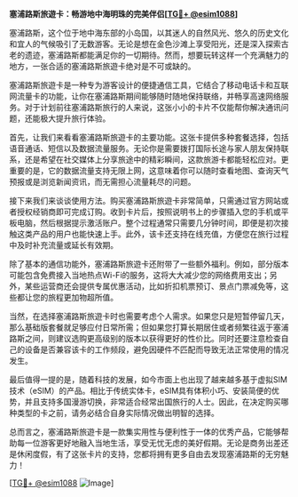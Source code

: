 **塞浦路斯旅遊卡：畅游地中海明珠的完美伴侣[[TG💪+ @esim1088](https://t.me/s/esim1088)]**

塞浦路斯，这个位于地中海东部的小岛国，以其迷人的自然风光、悠久的历史文化和宜人的气候吸引了无数游客。无论是想在金色沙滩上享受阳光，还是深入探索古老的遗迹，塞浦路斯都能满足你的一切期待。然而，想要玩转这样一个充满魅力的地方，一张合适的塞浦路斯旅遊卡绝对是不可或缺的。

塞浦路斯旅遊卡是一种专为游客设计的便捷通信工具，它结合了移动电话卡和互联网流量卡的功能，让你在塞浦路斯期间能够随时随地保持联络，并畅享高速网络服务。对于计划前往塞浦路斯旅行的人来说，这张小小的卡片不仅能帮你解决通讯问题，还能极大提升旅行体验。

首先，让我们来看看塞浦路斯旅遊卡的主要功能。这张卡提供多种套餐选择，包括语音通话、短信以及数据流量服务。无论你是需要拨打国际长途与家人朋友保持联系，还是希望在社交媒体上分享旅途中的精彩瞬间，这款旅游卡都能轻松应对。更重要的是，它的数据流量支持无限上网，这意味着你可以随时查看地图、查询天气预报或是浏览新闻资讯，而无需担心流量耗尽的问题。

接下来我们来谈谈使用方法。购买塞浦路斯旅遊卡非常简单，只需通过官方网站或者授权经销商即可完成订购。收到卡片后，按照说明书上的步骤插入您的手机或平板电脑，然后根据提示激活账户。整个过程通常只需要几分钟时间，即便是初次接触这类产品的用户也能快速上手。此外，该卡还支持在线充值，方便您在旅行过程中及时补充流量或延长有效期。

除了基本的通信功能外，塞浦路斯旅遊卡还附带了一些额外福利。例如，部分版本可能包含免费接入当地热点Wi-Fi的服务，这将大大减少您的网络费用支出；另外，某些运营商还会提供专属优惠活动，比如折扣机票预订、景点门票减免等，这些都让您的旅程更加物超所值。

当然，在选择塞浦路斯旅遊卡时也需要考虑个人需求。如果您只是短暂停留几天，那么基础版套餐就足够应付日常所需；但如果您打算长期居住或者频繁往返于塞浦路斯之间，则建议选购更高级别的版本以获得更好的性价比。同时还要注意检查自己的设备是否兼容该卡的工作频段，避免因硬件不匹配而导致无法正常使用的情况发生。

最后值得一提的是，随着科技的发展，如今市面上也出现了越来越多基于虚拟SIM技术（eSIM）的产品。相比于传统实体卡，eSIM具有体积小巧、安装简便的优势，并且支持多国漫游切换，非常适合经常出国旅行的人士。因此，在决定购买哪种类型的卡之前，请务必结合自身实际情况做出明智的选择。

总而言之，塞浦路斯旅遊卡是一款集实用性与便利性于一体的优秀产品，它能够帮助每一位游客更好地融入当地生活，享受无忧无虑的美好假期。无论是商务出差还是休闲度假，有了这张卡片的支持，您都将拥有更多自由去发现塞浦路斯的无穷魅力！

[[TG💪+ @esim1088](https://t.me/s/esim1088) ![Image](https://i.postimg.cc/4NQfJmqS/Snipaste-2025-05-13-00-14-12.png)]